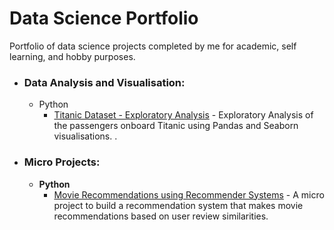 # Data Science Portfolio
Portfolio of data science projects completed by me for academic, self learning, and hobby purposes.

- ### Data Analysis and Visualisation:

  - Python
  	- [Titanic Dataset - Exploratory Analysis](https://github.com/klema21/data-science-portfolio/blob/master/Titanic%20Dataset%20-%20Exploratory%20%20Analysis.ipynb) - Exploratory Analysis of the passengers onboard Titanic using Pandas and Seaborn visualisations. .

  

- ### Micro Projects: 

	- __Python__
		- [Movie Recommendations using Recommender Systems](https://github.com/klema21/data-science-portfolio/blob/master/recommendationSystemPython.ipynb) - A micro project to build a recommendation system that makes movie recommendations based on user review similarities.